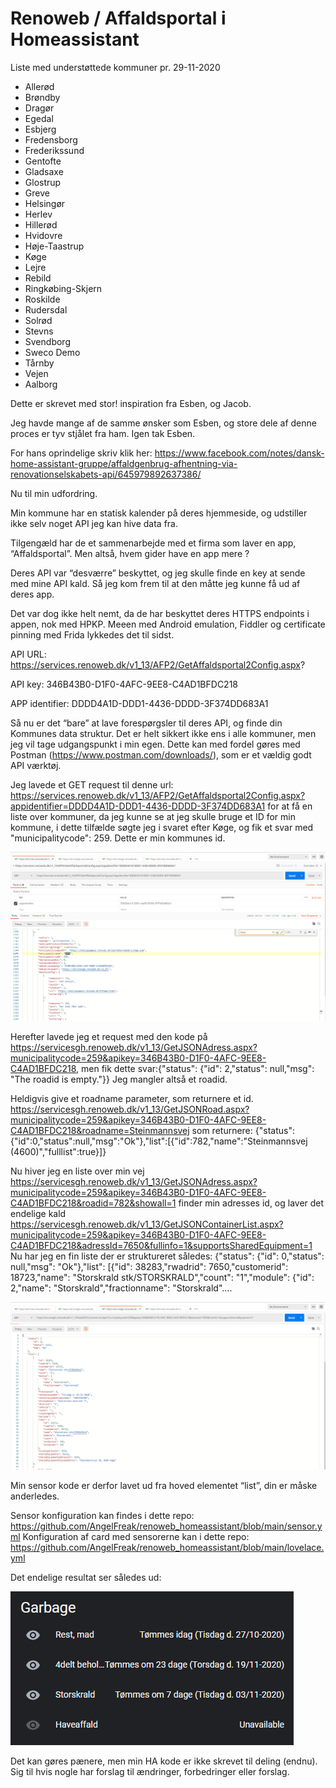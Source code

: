 # Renoweb / Affaldsportal i Homeassistant

Liste med understøttede kommuner pr. 29-11-2020
* Allerød
* Brøndby
* Dragør
* Egedal
* Esbjerg
* Fredensborg
* Frederikssund
* Gentofte
* Gladsaxe
* Glostrup
* Greve
* Helsingør
* Herlev
* Hillerød
* Hvidovre
* Høje-Taastrup
* Køge
* Lejre
* Rebild
* Ringkøbing-Skjern
* Roskilde
* Rudersdal
* Solrød
* Stevns
* Svendborg
* Sweco Demo
* Tårnby
* Vejen
* Aalborg

Dette er skrevet med stor! inspiration fra Esben, og Jacob.

Jeg havde mange af de samme ønsker som Esben, og store dele af denne proces er tyv stjålet fra ham. Igen tak Esben.

For hans oprindelige skriv klik her: https://www.facebook.com/notes/dansk-home-assistant-gruppe/affaldgenbrug-afhentning-via-renovationselskabets-api/645979892637386/

Nu til min udfordring. 

Min kommune har en statisk kalender på deres hjemmeside, og udstiller ikke selv noget API jeg kan hive data fra. 

Tilgengæld har de et sammenarbejde med et firma som laver en app, “Affaldsportal”. Men altså, hvem gider have en app mere ?

Deres API var “desværre” beskyttet, og jeg skulle finde en key at sende med mine API kald. Så jeg kom frem til at den måtte jeg kunne få ud af deres app. 

Det var dog ikke helt nemt, da de har beskyttet deres HTTPS endpoints i appen, nok med  HPKP. Meeen med Android emulation, Fiddler og certificate pinning med Frida lykkedes det til sidst.

API URL: https://services.renoweb.dk/v1_13/AFP2/GetAffaldsportal2Config.aspx?

API key: 346B43B0-D1F0-4AFC-9EE8-C4AD1BFDC218

APP identifier: DDDD4A1D-DDD1-4436-DDDD-3F374DD683A1

Så nu er det “bare” at lave forespørgsler til deres API, og finde din Kommunes data struktur. 
Det er helt sikkert ikke ens i alle kommuner, men jeg vil tage udgangspunkt i min egen. Dette kan med fordel gøres med Postman (https://www.postman.com/downloads/), som er et vældig godt API værktøj.

Jeg lavede et GET request til denne url: https://services.renoweb.dk/v1_13/AFP2/GetAffaldsportal2Config.aspx?appidentifier=DDDD4A1D-DDD1-4436-DDDD-3F374DD683A1 for at få en liste over kommuner, da jeg kunne se at jeg skulle bruge et ID for min kommune, i dette tilfælde søgte jeg i svaret efter Køge, og fik et svar med "municipalitycode": 259. Dette er min kommunes id.

![Image Init Postman request](https://github.com/AngelFreak/renoweb_homeassistant/blob/main/postman_init_request.png)

Herefter lavede jeg et request med den kode på https://servicesgh.renoweb.dk/v1_13/GetJSONAdress.aspx?municipalitycode=259&apikey=346B43B0-D1F0-4AFC-9EE8-C4AD1BFDC218, men fik dette svar:{"status": {"id": 2,"status": null,"msg": "The roadid is empty."}} Jeg mangler altså et roadid.

Heldigvis give et roadname parameter, som returnere et id. https://servicesgh.renoweb.dk/v1_13/GetJSONRoad.aspx?municipalitycode=259&apikey=346B43B0-D1F0-4AFC-9EE8-C4AD1BFDC218&roadname=Steinmannsvej som returnere: {"status":{"id":0,"status":null,"msg":"Ok"},"list":[{"id":782,"name":"Steinmannsvej (4600)","fulllist":true}]}

Nu hiver jeg en liste over min vej https://servicesgh.renoweb.dk/v1_13/GetJSONAdress.aspx?municipalitycode=259&apikey=346B43B0-D1F0-4AFC-9EE8-C4AD1BFDC218&roadid=782&showall=1 finder min adresses id, og laver det endelige kald https://servicesgh.renoweb.dk/v1_13/GetJSONContainerList.aspx?municipalitycode=259&apikey=346B43B0-D1F0-4AFC-9EE8-C4AD1BFDC218&adressId=7650&fullinfo=1&supportsSharedEquipment=1
Nu har jeg en fin liste der er struktureret således: {"status": {"id": 0,"status": null,"msg": "Ok"},"list": [{"id": 38283,"rwadrid": 7650,"customerid": 18723,"name": "Storskrald stk/STORSKRALD","count": "1","module": {"id": 2,"name": "Storskrald","fractionname": "Storskrald"....

![Image Final Postman request](https://github.com/AngelFreak/renoweb_homeassistant/blob/main/postman_final_request.png)

Min sensor kode er derfor lavet ud fra hoved elementet “list”, din er måske anderledes.

Sensor konfiguration kan findes i dette repo: https://github.com/AngelFreak/renoweb_homeassistant/blob/main/sensor.yml
Konfiguration af card med sensorerne kan i dette repo: https://github.com/AngelFreak/renoweb_homeassistant/blob/main/lovelace.yml

Det endelige resultat ser således ud:

![Image Hassio card](https://github.com/AngelFreak/renoweb_homeassistant/blob/main/hassio_garbage_card.png)

Det kan gøres pænere, men min HA kode er ikke skrevet til deling (endnu).
Sig til hvis nogle har forslag til ændringer, forbedringer eller forslag.

